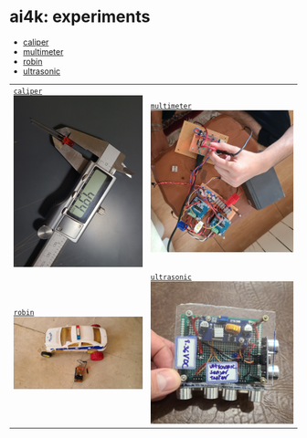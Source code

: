 # ai4k: experiments

- [caliper](./caliper.md)
- [multimeter](./multimeter.md)
- [robin](./robin.md)
- [ultrasonic](./ultrasonic.md)

|   |   |
| --- | --- |
| [`caliper`](./caliper.md) [![image](https://github.com/kamangir/assets2/raw/main/ai4k/20251009_114411.jpg)](./caliper.md)  | [`multimeter`](./multimeter.md) [![image](https://github.com/kamangir/assets2/raw/main/ai4k/20250616_112027.jpg)](./multimeter.md)  |
| [`robin`](./robin.md) [![image](https://github.com/kamangir/assets2/raw/main/robin/20250807_103534.jpg?raw=true)](./robin.md)  | [`ultrasonic`](./ultrasonic.md) [![image](https://github.com/kamangir/assets2/raw/main/ultrasonic-sensor-tester/00.jpg?raw=true)](./ultrasonic.md)  |

